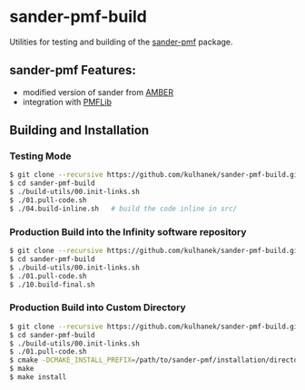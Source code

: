 # sander-pmf-build
Utilities for testing and building of the [sander-pmf](https://github.com/kulhanek/sander-pmf) package.

## sander-pmf Features:
* modified version of sander from [AMBER](https//ambermd.org)
* integration with [PMFLib](https://github.com/kulhanek/pmflib)

## Building and Installation

### Testing Mode
```bash
$ git clone --recursive https://github.com/kulhanek/sander-pmf-build.git
$ cd sander-pmf-build
$ ./build-utils/00.init-links.sh
$ ./01.pull-code.sh
$ ./04.build-inline.sh   # build the code inline in src/
```

### Production Build into the Infinity software repository
```bash
$ git clone --recursive https://github.com/kulhanek/sander-pmf-build.git
$ cd sander-pmf-build
$ ./build-utils/00.init-links.sh
$ ./01.pull-code.sh
$ ./10.build-final.sh
```

### Production Build into Custom Directory
```bash
$ git clone --recursive https://github.com/kulhanek/sander-pmf-build.git
$ cd sander-pmf-build
$ ./build-utils/00.init-links.sh
$ ./01.pull-code.sh
$ cmake -DCMAKE_INSTALL_PREFIX=/path/to/sander-pmf/installation/directory
$ make
$ make install
```

